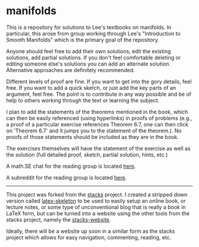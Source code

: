 # manifolds

This is a repository for solutions to Lee's textbooks on manifolds. In
particular, this arose from group working through Lee's "Introduction to
Smooth Manifolds" which is the primary goal of the repository.

Anyone should feel free to add their own solutions, edit the existing solutions,
add partial solutions. If you don't feel comfortable deleting or editing
someone else's solutions you can add an alternate solution. Alternative
approaches are definitely recommended.

Different levels of proof are fine. If you want to get into the gory details,
feel free. If you want to add a quick sketch, or just add the key parts of
an argument, feel free. The point is to contribute in any way possible and be
of help to others working through the text or learning the subject.

I plan to add the statements of the theorems mentioned in the book, which can
then be easily referenced (using hyperlinks) in proofs of problems (e.g., a
proof of a particular exercise references Theorem 6.7, one can then click on
'Theorem 6.7' and it jumps you to the statement of the theorem.). No proofs of
those statements should be included as they are in the book.

The exercises themselves will have the statement of the exercise as well as the
solution (full detailed proof, sketch, partial solution, hints, etc.)

A math.SE chat for the reading group is located
[here](http://chat.stackexchange.com/rooms/32494/dg-reading-group).

A subreddit for the reading group is located
[here](https://www.reddit.com/r/DGReading).


---

This project was forked from the [stacks](http://stacks.math.columbia.edu/)
project. I created a stripped down version called
[latex-skeleton](https://github.com/robertcardona/latex-skeleton) to be used
to easily setup an online book, or lecture notes, or some type of
unconventional blog that is really a book in LaTeX form, but can be turned
into a website using the other tools from the stacks project, namely the
[stacks-website](https://github.com/stacks/stacks-website).

Ideally, there will be a website up soon in a similar form as the stacks
project which allows for easy navigation, commenting, reading, etc.
